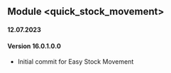 ## Module <quick_stock_movement>

#### 12.07.2023
#### Version 16.0.1.0.0
- Initial commit for Easy Stock Movement
